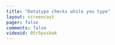 ```yaml
---
title: "Datatype checks while you type"
layout: screencast 
pager: false
comments: false
videoid: 05r5pssbak
---
```

